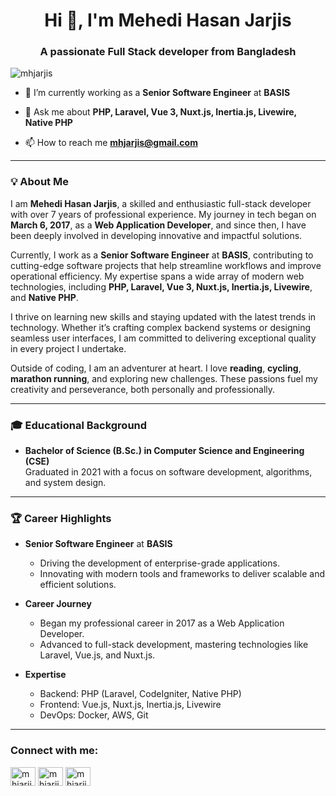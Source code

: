 <h1 align="center">Hi 👋, I'm Mehedi Hasan Jarjis</h1>
<h3 align="center">A passionate Full Stack developer from Bangladesh</h3>

<p align="left"> <img src="https://komarev.com/ghpvc/?username=mhjarjis&label=Profile%20views&color=0e75b6&style=flat" alt="mhjarjis" /> </p>

- 🔭 I’m currently working as a **Senior Software Engineer** at **BASIS**

- 💬 Ask me about **PHP, Laravel, Vue 3, Nuxt.js, Inertia.js, Livewire, Native PHP**

- 📫 How to reach me **mhjarjis@gmail.com**

---

### 💡 About Me  
I am **Mehedi Hasan Jarjis**, a skilled and enthusiastic full-stack developer with over 7 years of professional experience. My journey in tech began on **March 6, 2017**, as a **Web Application Developer**, and since then, I have been deeply involved in developing innovative and impactful solutions.  

Currently, I work as a **Senior Software Engineer** at **BASIS**, contributing to cutting-edge software projects that help streamline workflows and improve operational efficiency. My expertise spans a wide array of modern web technologies, including **PHP, Laravel, Vue 3, Nuxt.js, Inertia.js, Livewire**, and **Native PHP**.  

I thrive on learning new skills and staying updated with the latest trends in technology. Whether it’s crafting complex backend systems or designing seamless user interfaces, I am committed to delivering exceptional quality in every project I undertake.  

Outside of coding, I am an adventurer at heart. I love **reading**, **cycling**, **marathon running**, and exploring new challenges. These passions fuel my creativity and perseverance, both personally and professionally.  

---

### 🎓 Educational Background  
- **Bachelor of Science (B.Sc.) in Computer Science and Engineering (CSE)**  
  Graduated in 2021 with a focus on software development, algorithms, and system design.  

---

### 🏆 Career Highlights  
- **Senior Software Engineer** at **BASIS**  
  - Driving the development of enterprise-grade applications.  
  - Innovating with modern tools and frameworks to deliver scalable and efficient solutions.  

- **Career Journey**  
  - Began my professional career in 2017 as a Web Application Developer.  
  - Advanced to full-stack development, mastering technologies like Laravel, Vue.js, and Nuxt.js.  

- **Expertise**  
  - Backend: PHP (Laravel, CodeIgniter, Native PHP)  
  - Frontend: Vue.js, Nuxt.js, Inertia.js, Livewire  
  - DevOps: Docker, AWS, Git  

---

<h3 align="left">Connect with me:</h3>
<p align="left">
<a href="https://twitter.com/mhjarjis" target="blank"><img align="center" src="https://raw.githubusercontent.com/rahuldkjain/github-profile-readme-generator/master/src/images/icons/Social/twitter.svg" alt="mhjarjis" height="30" width="40" /></a>
<a href="https://linkedin.com/in/mhjarjis" target="blank"><img align="center" src="https://raw.githubusercontent.com/rahuldkjain/github-profile-readme-generator/master/src/images/icons/Social/linked-in-alt.svg" alt="mhjarjis" height="30" width="40" /></a>
<a href="https://fb.com/mhjarjis" target="blank"><img align="center" src="https://raw.githubusercontent.com/rahuldkjain/github-profile-readme-generator/master/src/images/icons/Social/facebook.svg" alt="mhjarjis" height="30" width="40" /></a>
</p>
